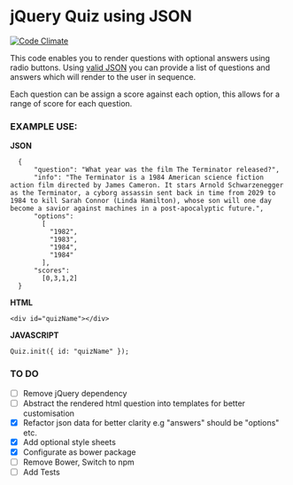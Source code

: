 # jQuery Quiz using JSON

[![Code Climate](https://codeclimate.com/github/Matt-Webb/jquery-quiz-using-json/badges/gpa.svg)](https://codeclimate.com/github/Matt-Webb/jquery-quiz-using-json)

This code enables you to render questions with optional answers using radio buttons. Using [valid JSON](http://jsonlint.com/)
you can provide a list of questions and answers which will render to the user in sequence.

Each question can be assign a score against each option, this allows for a range of score for each question.


### EXAMPLE USE:

__JSON__

      {
          "question": "What year was the film The Terminator released?",
          "info": "The Terminator is a 1984 American science fiction action film directed by James Cameron. It stars Arnold Schwarzenegger as the Terminator, a cyborg assassin sent back in time from 2029 to 1984 to kill Sarah Connor (Linda Hamilton), whose son will one day become a savior against machines in a post-apocalyptic future.",
          "options":
            [
              "1982",
              "1983",
              "1984",
              "1984"
            ],
          "scores":
            [0,3,1,2]
      }

__HTML__

    <div id="quizName"></div>

__JAVASCRIPT__

    Quiz.init({ id: "quizName" });   


### TO DO

* [ ] Remove jQuery dependency
* [ ] Abstract the rendered html question into templates for better customisation
* [x] Refactor json data for better clarity e.g "answers" should be "options" etc.
* [x] Add optional style sheets
* [x] Configurate as bower package
* [ ] Remove Bower, Switch to npm
* [ ] Add Tests
